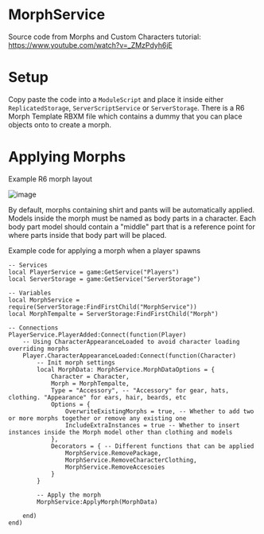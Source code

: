 # MorphService
Source code from Morphs and Custom Characters tutorial: https://www.youtube.com/watch?v=_ZMzPdyh6jE

# Setup
Copy paste the code into a `ModuleScript` and place it inside either `ReplicatedStorage`, `ServerScriptService` or `ServerStorage`. There is a R6 Morph Template RBXM file which contains a dummy that you can place objects onto to create a morph.

# Applying Morphs

Example R6 morph layout

![image](https://github.com/user-attachments/assets/5962f54b-7ffd-43d2-bee2-6938f1bb2c71)

By default, morphs containing shirt and pants will be automatically applied. Models inside the morph must be named as body parts in a character. Each body part model should contain a "middle" part that is a reference point for where parts inside that body part will be placed.

Example code for applying a morph when a player spawns
```luau
-- Services
local PlayerService = game:GetService("Players")
local ServerStorage = game:GetService("ServerStorage")

-- Variables
local MorphService = require(ServerStorage:FindFirstChild("MorphService"))
local MorphTempalte = ServerStorage:FindFirstChild("Morph")

-- Connections
PlayerService.PlayerAdded:Connect(function(Player)
	-- Using CharacterAppearanceLoaded to avoid character loading overriding morphs
	Player.CharacterAppearanceLoaded:Connect(function(Character)
		-- Init morph settings
		local MorphData: MorphService.MorphDataOptions = {
			Character = Character,
			Morph = MorphTempalte,
			Type = "Accessory", -- "Accessory" for gear, hats, clothing. "Appearance" for ears, hair, beards, etc
			Options = {
				OverwriteExistingMorphs = true, -- Whether to add two or more morphs together or remove any existing one
				IncludeExtraInstances = true -- Whether to insert instances inside the Morph model other than clothing and models
			},
			Decorators = { -- Different functions that can be applied
				MorphService.RemovePackage,
				MorphService.RemoveCharacterClothing,
				MorphService.RemoveAccesoies
			}
		}

		-- Apply the morph
		MorphService:ApplyMorph(MorphData)
		
	end)
end)
```
